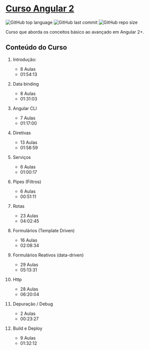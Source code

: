 # [Curso Angular 2](https://loiane.training/curso/angular)

![GitHub top language](https://img.shields.io/github/languages/top/rafamatoso/angular2-course)
![GitHub last commit](https://img.shields.io/github/last-commit/rafamatoso/angular2-course)
![GitHub repo size](https://img.shields.io/github/repo-size/rafamatoso/unifbv-portalead)

Curso que aborda os conceitos básico ao avançado em Angular 2+.

## Conteúdo do Curso

1. Introdução:
   - 8 Aulas
   - 01:54:13

2. Data binding
   - 8 Aulas
   - 01:31:03

3. Angular CLI
    - 7 Aulas
    - 01:17:00
4. Diretivas
    - 13 Aulas
    - 01:58:59
5. Serviços
    - 6 Aulas
    - 01:00:17
6. Pipes (Filtros)
    - 6 Aulas
    - 00:51:11
7. Rotas
    - 23 Aulas
    - 04:02:45
8. Formulários (Template Driven)
    - 16 Aulas
    - 02:08:34
9. Formulários Reativos (data-driven)
    - 29 Aulas
    - 05:13:31
10. Http
    - 28 Aulas
    - 06:20:04
11. Depuração / Debug
    - 2 Aulas
    - 00:23:27
12. Build e Deploy
    - 9 Aulas
    - 01:32:12
